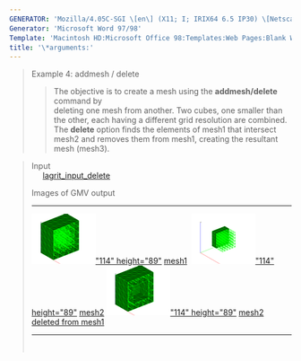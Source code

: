 ```yaml
---
GENERATOR: 'Mozilla/4.05C-SGI \[en\] (X11; I; IRIX64 6.5 IP30) \[Netscape\]'
Generator: 'Microsoft Word 97/98'
Template: 'Macintosh HD:Microsoft Office 98:Templates:Web Pages:Blank Web Page'
title: '\*arguments:'
---
```


> Example 4: addmesh / delete
>
> > The objective is to create a mesh using the **addmesh/delete**
> > command by\
> > deleting one mesh from another.
> > Two cubes, one smaller than the other, each having a different grid
> > resolution are combined. The **delete** option finds the elements of
> > mesh1 that intersect\
> > mesh2 and removes them from mesh1, creating the resultant mesh
> > (mesh3).

> Input\
>      [lagrit\_input\_delete](../input_output/lagrit_input_delete)
>
> Images of GMV output
>
>   -------------------------------------------------------------------------------------------------------------------------------------------------------------------- ------------------------------------------------------------------------------------------------------------------------------------------------------------------- ------------------------------------------------------------------------------------------------------------------------------------------------------------------------------------------
>   [![](image/addmesh_delete/addmesh_mesh1_tn.gif)"114" height="89"](image/addmesh_delete/addmesh_mesh1.gif) [mesh1](image/addmesh_delete/addmesh_mesh1.gif)    [![](image/addmesh_delete/addmesh_mesh2_tn.gif)"114" height="89"](image/addmesh_delete/addmesh_mesh2.gif) [mesh2](image/addmesh_delete/addmesh_mesh2.gif)   [![](image/addmesh_delete/addmesh_delete_tn.gif)"114" height="89"](image/addmesh_delete/addmesh_delete.gif) [mesh2 deleted from mesh1](image/addmesh_delete/addmesh_delete.gif) 
>   -------------------------------------------------------------------------------------------------------------------------------------------------------------------- ------------------------------------------------------------------------------------------------------------------------------------------------------------------- ------------------------------------------------------------------------------------------------------------------------------------------------------------------------------------------
>
>  
>
>
